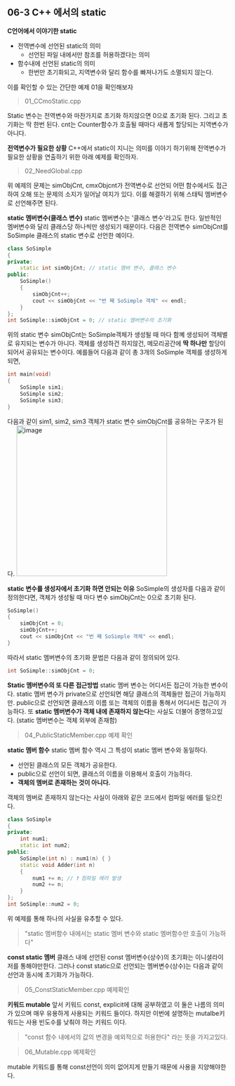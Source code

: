06-3 C++ 에서의 static
---
**C언어에서 이야기한 static**

* 전역변수에 선언된 static의 의미
  * 선언된 파일 내에서만 참조를 허용하겠다는 의미
* 함수내에 선언된 static의 의미
  * 한번만 초기화되고, 지역변수와 달리 함수를 빠져나가도 소멸되지 않는다.

이를 확인할 수 있는 간단한 예제 01을 확인해보자
> 01_CCmoStatic.cpp

Static 변수는 전역변수와 마찬가지로 초기화 하지않으면 0으로 초기화 된다. 그리고 초기화는 딱 한번 된다. cnt는 Counter함수가 호출될 때마다 새롭게 할당되는 지역변수가 아니다.

**전역변수가 필요한 상황**
C++에서 static이 지니는 의미를 이야기 하기위해 전역변수가 필요한 상황을 연출하기 위한 아래 예제를 확인하자.
> 02_NeedGlobal.cpp

위 예제의 문제는 simObjCnt, cmxObjcnt가 전역변수로 선언되 어떤 함수에서도 접근하여 오해 또는 문제의 소지가 일어날 여지가 있다. 이를 해결하기 위해 스태틱 멤버변수로 선언해주면 된다.

**static 멤버변수(클래스 변수)**
static 멤버변수는 '클래스 변수'라고도 한다. 일반적인 멤버변수와 달리 클래스당 하나씩만 생성되기 때문이다. 다음은 전역변수 simObjCnt를 SoSimple 클래스의 static 변수로 선언한 예이다.

``` C++
class SoSimple
{
private:
    static int simObjCnt; // static 멤버 변수, 클래스 변수
public:
    SoSimple()
    {
        simObjCnt++;
        cout << simObjCnt << "번 째 SoSimple 객체" << endl;
    }
};
int SoSimple::simObjCnt = 0; // static 멤버변수의 초기화
```

위의 static 변수 simObjCnt는 SoSimple객체가 생성될 때 마다 함꼐 생성되어 객체별로 유지되는 변수가 아니다. 객체를 생성하건 하지않건, 메모리공간에 **딱 하나만** 할당이 되어서 공유되는 변수이다. 예를들어 다음과 같이 총 3개의 SoSimple 객체를 생성하게 되면,
``` C++
int main(void)
{
    SoSimple sim1;
    SoSimple sim2;
    SoSimple sim3;
}
```
다음과 같이 sim1, sim2, sim3 객체가 static 변수 simObjCnt를 공유하는 구조가 된다.
<img width="343" alt="image" src="https://user-images.githubusercontent.com/52594760/103435743-a9869500-4c56-11eb-899d-306079c0259b.png">

**static 변수를 생성자에서 초기화 하면 안되는 이유**
SoSimple의 생성자를 다음과 같이 정의한다면, 객체가 생성될 때 마다 변수 simObjCnt는 0으로 초기화 된다.
``` C++
SoSimple()
{
    simObjCnt = 0;
    simObjCnt++;
    cout << simObjCnt << "번 째 SoSimple 객체" << endl;
}
```
따라서 static 멤버변수의 초기화 문법은 다음과 같이 정의되어 있다.
``` C++
int SoSimple::simObjCnt = 0;
```

**Static 멤버변수의 또 다른 접근방법**
static 멤버 변수는 어디서든 접근이 가능한 변수이다. static 멤버 변수가 private으로 선언되면 해당 클래스의 객체들만 접근이 가능하지만. public으로 선언되면 클래스의 이름 또는 객체의 이름을 통해서 어디서든 접근이 가능하다. 또 **static 멤버변수가 객체 내에 존재하지 않는다**는 사실도 더불어 증명하고있다. (static 멤버변수는 객체 외부에 존재함)
> 04_PublicStaticMember.cpp 예제 확인

**static 멤버 함수**
static 멤버 함수 역시 그 특성이 static 멤버 변수와 동일하다.
* 선언된 클래스의 모든 객체가 공유한다.
* public으로 선언이 되면, 클래스의 이름을 이용해서 호출이 가능하다.
* **객체의 멤버로 존재하는 것이 아니다.**

객체의 멤버로 존재하지 않는다는 사실이 아래와 같은 코드에서 컴파일 에러를 일으킨다.
``` C++
class SoSimple
{
private:
    int num1;
    static int num2;
public:
    SoSimple(int n) : num1(n) { }
    static void Adder(int n)
    {
        num1 += n; // ❗️ 컴파일 에러 발생
        num2 += n;
    }
};
int SoSimple::num2 = 0;
```
위 예제를 통해 하나의 사실을 유추할 수 있다.
> "static 멤버함수 내에서는 static 멤버 변수와 static 멤버함수만 호출이 가능하다"

**const static 멤버**
클래스 내에 선언된 const 멤버변수(상수)의 초기화는 이니셜라이저를 통해야만한다.
그러나 const static으로 선언되는 멤버변수(상수)는 다음과 같이 선언과 동시에 초기화가 가능하다.
> 05_ConstStaticMember.cpp 예제확인


**키워드 mutable**
앞서 키워드 const, explicit에 대해 공부하였고 이 둘은 나름의 의미가 있으며 매우 유용하게 사용되는 키워드 들이다. 하지만 이번에 설명하는 mutalbe키워드는 사용 빈도수를 낮춰야 하는 키워드 이다. 
> "const 함수 내에서의 값의 변경을 예외적으로 허용한다" 라는 뜻을 가지고있다.

> 06_Mutable.cpp 예제확인

mutable 키워드를 통해 const선언이 의미 없어지게 만들기 때문에 사용을 지양해야한다.